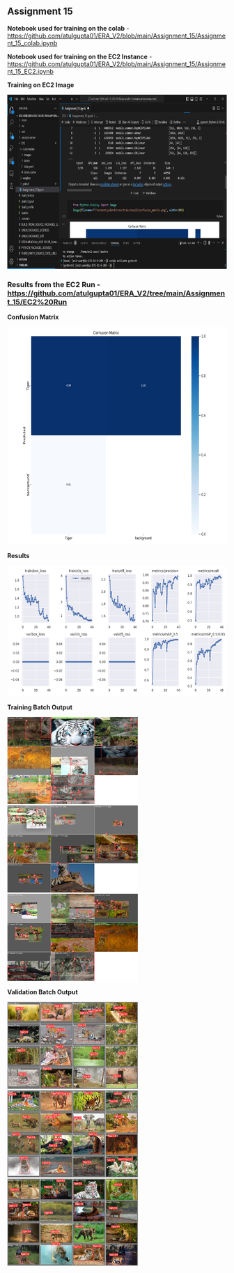 ## Assignment 15
**Notebook used for training on the colab** - https://github.com/atulgupta01/ERA_V2/blob/main/Assignment_15/Assignment_15_colab.ipynb

**Notebook used for training on the EC2 Instance** - https://github.com/atulgupta01/ERA_V2/blob/main/Assignment_15/Assignment_15_EC2.ipynb

**Training on EC2 Image**

<img src="https://github.com/atulgupta01/ERA_V2/blob/main/Assignment_15/EC2-Training.jpg" alt="EC2 Training" width="600" height="400">



### Results from the EC2 Run - https://github.com/atulgupta01/ERA_V2/tree/main/Assignment_15/EC2%20Run

**Confusion Matrix**

<img src="https://github.com/atulgupta01/ERA_V2/blob/main/Assignment_15/EC2%20Run/confusion_matrix.png" alt="Confusion Matrix" width="600" height="500">

**Results**

<img src="https://github.com/atulgupta01/ERA_V2/blob/main/Assignment_15/EC2%20Run/results.png" alt="Results" width="600" height="300">

**Training Batch Output**

<img src="https://github.com/atulgupta01/ERA_V2/blob/main/Assignment_15/EC2%20Run/train_batch0.jpg" alt="Training Batch" width="300" height="200">  <img src="https://github.com/atulgupta01/ERA_V2/blob/main/Assignment_15/EC2%20Run/train_batch1.jpg" alt="Training Batch" width="300" height="200">  <img src="https://github.com/atulgupta01/ERA_V2/blob/main/Assignment_15/EC2%20Run/train_batch2.jpg" alt="Training Batch" width="300" height="200">

**Validation Batch Output**

<img src="https://github.com/atulgupta01/ERA_V2/blob/main/Assignment_15/EC2%20Run/val_batch0_pred.jpg" alt="Validation Batch" width="300" height="200">  <img src="https://github.com/atulgupta01/ERA_V2/blob/main/Assignment_15/EC2%20Run/val_batch1_pred.jpg" alt="Validation Batch" width="300" height="200">  <img src="https://github.com/atulgupta01/ERA_V2/blob/main/Assignment_15/EC2%20Run/val_batch2_pred.jpg" alt="Validation Batch" width="300" height="200">


